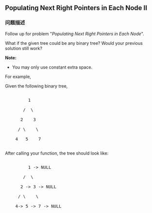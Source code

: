 ## Populating Next Right Pointers in Each Node II  
### 问题描述
Follow up for problem "*Populating Next Right Pointers in Each Node*".

What if the given tree could be any binary tree? Would your previous solution still work?


**Note:**
- You may only use constant extra space.



For example,<br />
Given the following binary tree,<br />
<pre>
         1
       /  \
      2    3
     / \    \
    4   5    7
</pre>



After calling your function, the tree should look like:<br />
<pre>
         1 -> NULL
       /  \
      2 -> 3 -> NULL
     / \    \
    4-> 5 -> 7 -> NULL
</pre>

